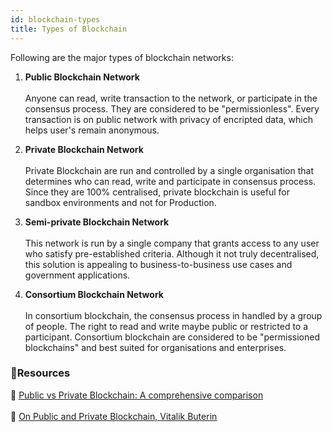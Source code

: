 ```yaml
---
id: blockchain-types
title: Types of Blockchain
---
```


Following are the major types of blockchain networks:

1. **Public Blockchain Network** <br></br>
Anyone can read, write transaction to the network, or participate in the consensus process. They are considered to be "permissionless". Every transaction is on public network with privacy of encripted data, which helps user's remain anonymous.

2. **Private Blockchain Network** <br></br>
Private Blockchain are run and controlled by a single organisation that determines who can read, write and participate in consensus process. Since they are 100% centralised, private blockchain is useful for sandbox environments and not for Production.

3. **Semi-private Blockchain Network** <br></br>
This network is run by a single company that grants access to any user who satisfy pre-established criteria. Although it not truly decentralised, this solution is appealing to business-to-business use cases and government applications.

4. **Consortium Blockchain Network** <br></br>
In consortium blockchain, the consensus process in handled by a group of people. The right to read and write maybe public or restricted to a participant. Consortium blockchain are considered to be "permissioned blockchains" and best suited for organisations and enterprises.  

### **:scroll:Resources**

:page_facing_up: [Public vs Private Blockchain: A comprehensive comparison](https://www.blockchain-council.org/blockchain/public-vs-private-blockchain-a-comprehensive-comparison/)<br></br>
:book: [On Public and Private Blockchain, Vitalik Buterin](https://blog.ethereum.org/2015/08/07/on-public-and-private-blockchains/)